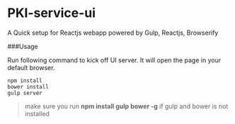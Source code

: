 # PKI-service-ui

A Quick setup for Reactjs webapp powered by Gulp, Reactjs, Browserify

###Usage

Run following command to kick off UI server. It will open the page in your default browser.

```
npm install
bower install
gulp server
```

> make sure you run **npm install gulp bower -g** if gulp and bower is not installed

